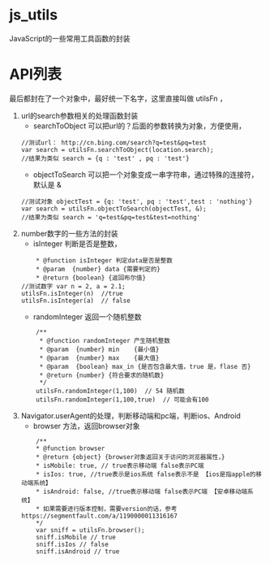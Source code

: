 # js_utils
JavaScript的一些常用工具函数的封装

# API列表
最后都封在了一个对象中，最好统一下名字，这里直接叫做 utilsFn ，
1. url的search参数相关的处理函数封装
    * searchToObject 可以把url的？后面的参数转换为对象，方便使用，
    ````
    //测试url： http://cn.bing.com/search?q=test&pq=test
    var search = utilsFn.searchToObject(location.search);
    //结果为类似 search = {q : 'test' , pq : 'test'}
    ````
    * objectToSearch 可以把一个对象变成一串字符串，通过特殊的连接符，默认是 & 
    ````
    //测试对象 objectTest = {q: 'test', pq : 'test',test : 'nothing'}
    var search = utilsFn.objectToSearch(objectTest, &);
    //结果为类似 search = 'q=test&pq=test&test=nothing'
    ````
2. number数字的一些方法的封装
    * isInteger 判断是否是整数，
    ````
        * @function isInteger 判定data是否是整数
        * @param  {number} data {需要判定的}
        * @return {boolean} {返回布尔值}
    //测试数字 var n = 2, a = 2.1;
    utilsFn.isInteger(n)  //true
    utilsFn.isInteger(a)  // false
    ````
    * randomInteger 返回一个随机整数
    ````
        /**
         * @function randomInteger 产生随机整数
         * @param  {number} min    {最小值}
         * @param  {number} max    {最大值}
         * @param  {boolean} max_in {是否包含最大值，true 是，flase 否}
         * @return {number} {符合要求的随机数}
         */
        utilsFn.randomInteger(1,100)  // 54 随机数
        utilsFn.randomInteger(1,100,true)  // 可能会有100
    ````
3. Navigator.userAgent的处理，判断移动端和pc端，判断ios、Android
    * browser 方法，返回browser对象
    ````
        /**
        * @function browser
        * @return {object} {browser对象返回关于访问的浏览器属性，}
        * isMobile: true, // true表示移动端 false表示PC端
        * isIos: true, //true表示是ios系统 false表示不是 【ios是指apple的移动端系统】
        * isAndroid: false, //true表示移动端 false表示PC端 【安卓移动端系统】
        * 如果需要进行版本控制，需要version的话，参考 https://segmentfault.com/a/1190000011316167
        */
        var sniff = utilsFn.browser();
        sniff.isMobile // true
        sniff.isIos // false
        sniff.isAndroid // true
    ````